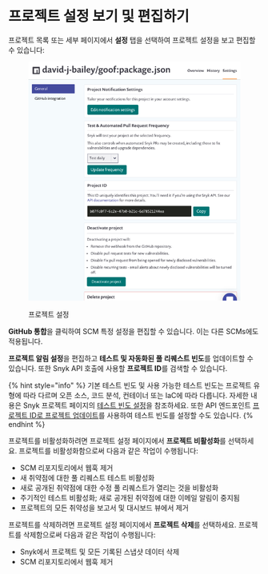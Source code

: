 # 프로젝트 설정 보기 및 편집하기

프로젝트 목록 또는 세부 페이지에서 **설정** 탭을 선택하여 프로젝트 설정을 보고 편집할 수 있습니다:

<figure><img src="../../.gitbook/assets/screenshot_2021-04-14_at_09.23.38.png" alt="프로젝트 설정"><figcaption><p>프로젝트 설정</p></figcaption></figure>

**GitHub 통합**을 클릭하여 SCM 특정 설정을 편집할 수 있습니다. 이는 다른 SCMs에도 적용됩니다.

**프로젝트 알림 설정**을 편집하고 **테스트 및 자동화된 풀 리퀘스트 빈도**를 업데이트할 수 있습니다. 또한 Snyk API 호출에 사용할 **프로젝트 ID**를 검색할 수 있습니다.

{% hint style="info" %}
기본 테스트 빈도 및 사용 가능한 테스트 빈도는 프로젝트 유형에 따라 다르며 오픈 소스, 코드 분석, 컨테이너 또는 IaC에 따라 다릅니다. 자세한 내용은 Snyk 프로젝트 페이지의 [테스트 빈도 설정](./#test-frequency-settings)을 참조하세요. 또한 API 엔드포인트 [프로젝트 ID로 프로젝트 업데이트](../../snyk-api/reference/projects.md#orgs-org_id-projects-project_id)를 사용하여 테스트 빈도를 설정할 수도 있습니다.
{% endhint %}

프로젝트를 비활성화하려면 프로젝트 설정 페이지에서 **프로젝트 비활성화**를 선택하세요. 프로젝트를 비활성화함으로써 다음과 같은 작업이 수행됩니다:

- SCM 리포지토리에서 웹훅 제거
- 새 취약점에 대한 풀 리퀘스트 테스트 비활성화
- 새로 공개된 취약점에 대한 수정 풀 리퀘스트가 열리는 것을 비활성화
- 주기적인 테스트 비활성화; 새로 공개된 취약점에 대한 이메일 알림이 중지됨
- 프로젝트의 모든 취약성을 보고서 및 대시보드 뷰에서 제거

프로젝트를 삭제하려면 프로젝트 설정 페이지에서 **프로젝트 삭제**를 선택하세요. 프로젝트를 삭제함으로써 다음과 같은 작업이 수행됩니다:

- Snyk에서 프로젝트 및 모든 기록된 스냅샷 데이터 삭제
- SCM 리포지토리에서 웹훅 제거